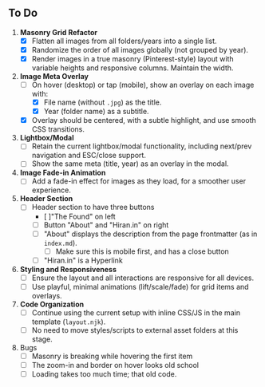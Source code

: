 ## To Do

1. **Masonry Grid Refactor**
   - [x] Flatten all images from all folders/years into a single list.
   - [x] Randomize the order of all images globally (not grouped by year).
   - [x] Render images in a true masonry (Pinterest-style) layout with variable heights and responsive columns. Maintain the width.

2. **Image Meta Overlay**
   - [ ] On hover (desktop) or tap (mobile), show an overlay on each image with:
     - [x] File name (without `.jpg`) as the title.
     - [x] Year (folder name) as a subtitle.
   - [x] Overlay should be centered, with a subtle highlight, and use smooth CSS transitions.

3. **Lightbox/Modal**
   - [ ] Retain the current lightbox/modal functionality, including next/prev navigation and ESC/close support.
   - [ ] Show the same meta (title, year) as an overlay in the modal.

4. **Image Fade-in Animation**
   - [ ] Add a fade-in effect for images as they load, for a smoother user experience.

5. **Header Section**
   - [ ] Header section to have three buttons 
      - [ ]"The Found" on left
      - [ ] Button "About" and "Hiran.in" on right
      - [ ] "About" displays the description from the page frontmatter (as in `index.md`). 
         - [ ] Make sure this is mobile first, and has a close button
      - [ ] "Hiran.in" is a Hyperlink

6. **Styling and Responsiveness**
   - [ ] Ensure the layout and all interactions are responsive for all devices.
   - [ ] Use playful, minimal animations (lift/scale/fade) for grid items and overlays.

7. **Code Organization**
   - [ ] Continue using the current setup with inline CSS/JS in the main template (`layout.njk`).
   - [ ] No need to move styles/scripts to external asset folders at this stage.

8. Bugs
   - [ ] Masonry is breaking while hovering the first item 
   - [ ] The zoom-in and border on hover looks old school
   - [ ] Loading takes too much time; that old code. 
